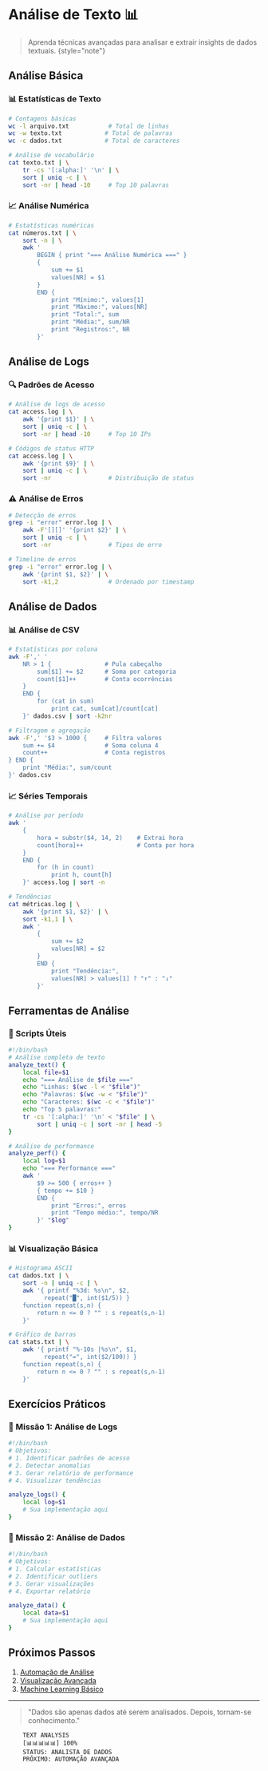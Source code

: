 # Análise de Texto 📊

> Aprenda técnicas avançadas para analisar e extrair insights de dados textuais.
> {style="note"}

## Análise Básica

### 📊 Estatísticas de Texto
```bash
# Contagens básicas
wc -l arquivo.txt           # Total de linhas
wc -w texto.txt            # Total de palavras
wc -c dados.txt            # Total de caracteres

# Análise de vocabulário
cat texto.txt | \
    tr -cs '[:alpha:]' '\n' | \
    sort | uniq -c | \
    sort -nr | head -10     # Top 10 palavras
```

### 📈 Análise Numérica
```bash
# Estatísticas numéricas
cat números.txt | \
    sort -n | \
    awk '
        BEGIN { print "=== Análise Numérica ===" }
        { 
            sum += $1
            values[NR] = $1 
        }
        END {
            print "Mínimo:", values[1]
            print "Máximo:", values[NR]
            print "Total:", sum
            print "Média:", sum/NR
            print "Registros:", NR
        }'
```

## Análise de Logs

### 🔍 Padrões de Acesso
```bash
# Análise de logs de acesso
cat access.log | \
    awk '{print $1}' | \
    sort | uniq -c | \
    sort -nr | head -10     # Top 10 IPs

# Códigos de status HTTP
cat access.log | \
    awk '{print $9}' | \
    sort | uniq -c | \
    sort -nr                # Distribuição de status
```

### ⚠️ Análise de Erros
```bash
# Detecção de erros
grep -i "error" error.log | \
    awk -F'[][]' '{print $2}' | \
    sort | uniq -c | \
    sort -nr                # Tipos de erro

# Timeline de erros
grep -i "error" error.log | \
    awk '{print $1, $2}' | \
    sort -k1,2              # Ordenado por timestamp
```

## Análise de Dados

### 📊 Análise de CSV
```bash
# Estatísticas por coluna
awk -F',' '
    NR > 1 {               # Pula cabeçalho
        sum[$1] += $2      # Soma por categoria
        count[$1]++        # Conta ocorrências
    }
    END {
        for (cat in sum)
            print cat, sum[cat]/count[cat]
    }' dados.csv | sort -k2nr

# Filtragem e agregação
awk -F',' '$3 > 1000 {     # Filtra valores
    sum += $4              # Soma coluna 4
    count++                # Conta registros
} END {
    print "Média:", sum/count
}' dados.csv
```

### 📈 Séries Temporais
```bash
# Análise por período
awk '
    {
        hora = substr($4, 14, 2)    # Extrai hora
        count[hora]++               # Conta por hora
    }
    END {
        for (h in count)
            print h, count[h]
    }' access.log | sort -n

# Tendências
cat métricas.log | \
    awk '{print $1, $2}' | \
    sort -k1,1 | \
    awk '
        {
            sum += $2
            values[NR] = $2
        }
        END {
            print "Tendência:", 
            values[NR] > values[1] ? "↑" : "↓"
        }'
```

## Ferramentas de Análise

### 🔧 Scripts Úteis
```bash
#!/bin/bash
# Análise completa de texto
analyze_text() {
    local file=$1
    echo "=== Análise de $file ==="
    echo "Linhas: $(wc -l < "$file")"
    echo "Palavras: $(wc -w < "$file")"
    echo "Caracteres: $(wc -c < "$file")"
    echo "Top 5 palavras:"
    tr -cs '[:alpha:]' '\n' < "$file" | \
        sort | uniq -c | sort -nr | head -5
}

# Análise de performance
analyze_perf() {
    local log=$1
    echo "=== Performance ==="
    awk '
        $9 >= 500 { erros++ }
        { tempo += $10 }
        END {
            print "Erros:", erros
            print "Tempo médio:", tempo/NR
        }' "$log"
}
```

### 📊 Visualização Básica
```bash
# Histograma ASCII
cat dados.txt | \
    sort -n | uniq -c | \
    awk '{ printf "%3d: %s\n", $2, 
          repeat("█", int($1/5)) }
    function repeat(s,n) {
        return n <= 0 ? "" : s repeat(s,n-1)
    }'

# Gráfico de barras
cat stats.txt | \
    awk '{ printf "%-10s |%s\n", $1,
          repeat("=", int($2/100)) }
    function repeat(s,n) {
        return n <= 0 ? "" : s repeat(s,n-1)
    }'
```

## Exercícios Práticos

### 🎯 Missão 1: Análise de Logs
```bash
#!/bin/bash
# Objetivos:
# 1. Identificar padrões de acesso
# 2. Detectar anomalias
# 3. Gerar relatório de performance
# 4. Visualizar tendências

analyze_logs() {
    local log=$1
    # Sua implementação aqui
}
```

### 🎯 Missão 2: Análise de Dados
```bash
#!/bin/bash
# Objetivos:
# 1. Calcular estatísticas
# 2. Identificar outliers
# 3. Gerar visualizações
# 4. Exportar relatório

analyze_data() {
    local data=$1
    # Sua implementação aqui
}
```

## Próximos Passos

1. [Automação de Análise](text-processing-automation.md)
2. [Visualização Avançada](data-visualization.md)
3. [Machine Learning Básico](basic-ml.md)

---

> "Dados são apenas dados até serem analisados. Depois, tornam-se conhecimento."

```ascii
    TEXT ANALYSIS
    [📊📊📊📊📊] 100%
    STATUS: ANALISTA DE DADOS
    PRÓXIMO: AUTOMAÇÃO AVANÇADA
```